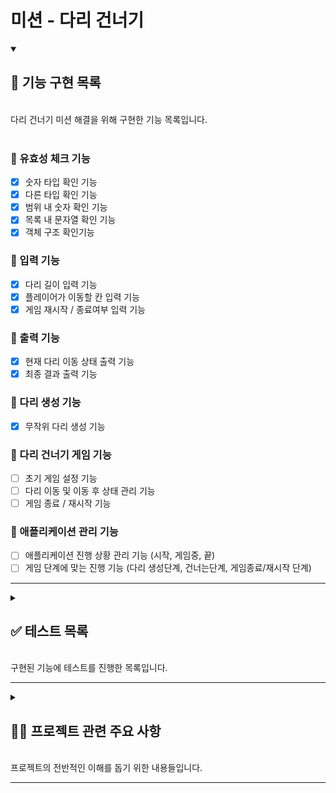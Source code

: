 # 미션 - 다리 건너기

<details open>
    <summary> 
    <h2> 📌 기능 구현 목록 </h2> </br>
    다리 건너기 미션 해결을 위해 구현한 기능 목록입니다.
     </summary>
</br>

### 📍 유효성 체크 기능

- [x] 숫자 타입 확인 기능
- [x] 다른 타입 확인 기능
- [x] 범위 내 숫자 확인 기능
- [x] 목록 내 문자열 확인 기능
- [x] 객체 구조 확인기능

### 📍 입력 기능

- [x] 다리 길이 입력 기능
- [x] 플레이어가 이동할 칸 입력 기능
- [x] 게임 재시작 / 종료여부 입력 기능

### 📍 출력 기능

- [x] 현재 다리 이동 상태 출력 기능
- [x] 최종 결과 출력 기능

### 📍 다리 생성 기능

- [x] 무작위 다리 생성 기능

### 📍 다리 건너기 게임 기능

- [ ] 초기 게임 설정 기능
- [ ] 다리 이동 및 이동 후 상태 관리 기능
- [ ] 게임 종료 / 재시작 기능

### 📍 애플리케이션 관리 기능

- [ ] 애플리케이션 진행 상황 관리 기능 (시작, 게임중, 끝)
- [ ] 게임 단계에 맞는 진행 기능 (다리 생성단계, 건너는단계, 게임종료/재시작 단계)
</details>

---

<details>
    <summary>
        <h2> ✅ 테스트 목록  </h2>
        </br>
      구현된 기능에 테스트를 진행한 목록입니다.
    </summary>

</br>

<details>
<summary>
<h3> ✔️ 유효성 체크 기능 테스트</h3>
</summary>

1. 숫자 타입을 정확히 확인해 주는가?
   - 1-1 숫자값을 받지 않았을 때, ""
   - 1-2 숫자값을 받지 않았을 때, "12_23"
   - 1-3 숫자값을 받지 않았을 때, []
   - 1-4 숫자값을 받지 않았을 때, null
   - 1-5 숫자값을 받지 않았을 때, "12 3"
   - 1-4 숫자값을 받았을 때, 123
   - 1-5 숫자값을 받았을 때, "123"
   - 1-6 숫자값을 받았을 때, " 123"
   -
2. 값의 타입을 정확히 확인해 주는가??

   - 1-1 값의 타입이 정확하지 않을 때, ["string", 1]
   - 1-2 값의 타입이 정확하지 않을 때, ["array", { a: 1, b: 2 }]
   - 1-3 값의 타입이 정확하지 않을 때, ["number", "hello"]
   - 1-4 값의 타입이 정확할 때, ["string", "thisIsString"]
   - 1-5 값의 타입이 정확할 때, ["array", [1,2,3]]

3. 숫자가 해당 범위안에 있는 값인가?

   - 2-1 숫자가 해당 범위 안에 없을 때, [[3,20], 2]
   - 2-2 숫자가 해당 범위 안에 없을 때, [[3,20], 201]
   - 2-3 숫자가 해당 범위 안에 들어있을 때, [[3,20], 10]
   - 2-4 숫자가 해당 범위 안에 들어있을 때, [[3,20], 20]

4. 문자열이 해당 목록 안에 들어있는 값인가?

   - 3-1 문자열이 해당 목록 안에 들어있지 않을 때 , [['U',"D"], "d"]
   - 3-2 문자열이 해당 목록 안에 들어있지 않을 때 , [['U',"D"], "F"]
   - 3-3 문자열이 해당 목록 안에 들어있을 때 , [['U',"D"], "U"]

5. 객체안의 프로퍼티 목록과, 프로퍼티 밸류의 값이 정확한가?

   - 4-1 객체안의 프로퍼티 목록이 일치 하지 않을 때, ({a:1,b:1} , {a:1,x:1})
   - 4-2 객체안의 프로퍼티 목록이 일치 하지 않을 때, ({a:1,b:1} , {a:1,b:1,x:1})
   - 4-3 객체안의 프로퍼티 목록은 일치하지만, 값의 타입이 다를 때, ({a:1,b:1} , {a:"hi",b:1})
   - 4-4 객체안의 프로퍼티 목록은 일치하지만, 값의 타입이 다를 때, ({a:[],b:{}} , {a:{},b:[]})
   - 4-5 객체안의 프로퍼티 목록과 값의 타입이 모두 일치할 때 / ({a:[],b:1}, {a:[],b:2})

</details>

<details>
<summary>
<h3> ✔️ 입력 기능 테스트</h3>
</summary>
  
1. 다리 길이 값이 올바른가?

    - 1-1 입력 값이 올바르지 않을 때
      - 1-1-1 빈 문자열이 들어올 떄
      - 1-1-2 숫자가 아닌 값이 들어올 때
      - 1-1-3 3~20 범위 내의 값이 아닐 때
      - 1-1-4 정수 값이 입력되지 않았을 때
    - 1-2 입력 값이 올바를 때
      - 1-2-1 5 입력
      - 1-2-2 20 입력

2. 이동할 칸 값이 올바른가?

   - 2-1 입력값이 올바르지 않을 때
     - 2-1-1 U 또는 R 값이 아닐 때
     - 2-1-2 소문자 u 또는 r이 입력되었을 때
   - 2-2 입력값이 올바를 때
     - 2-2-1 U 입력
     - 2-2-2 D 입력

3. 게임 재시작 / 종료여부 값이 올바른가?

   - 3-1 입력값이 올바르지 않을 때
     - 3-1-1 R 또는 Q 값이 아닐 때
     - 3-1-2 소문자 r 또는 q이 입력되었을 때
   - 3-2 입력값이 올바를 때
     - 3-2-1 R 입력
     - 3-2-2 Q 입력

</details>

<details>
<summary>
<h3> ✔️ 다리 생성 기능 테스트</h3>
</summary>

1. 입력 받은 값으로 정확한 다리를 생성하는가?

   - 1-1 다리 생성 테스트

     - 1-1-1 [U, U, U, U, U],
     - 1-1-2 [U, D, U, D, U],
     - 1-1-3 [U, D]
     - 1-1-4 [D]
     - 1-1-5 [D, U, U, U, U, U, D, U, D, U]

  </details>

<details>
<summary>
<h3> ✔️ 다리건너기 게임 기능 테스트 </h3>

1. 초기 게임 설정 기능

   - 1-1 다리 건너기 게임에 필요한 상태가 잘 생성 되는가?
     - 1-1-1 다리 사이즈를 작게 입력했을 때
     - 1-1-2 다리 사이즈를 크게 입력했을 때
     - 1-1-3 다리 사이즈를 정확하게 입력했을 때

2. 다리 이동 및 이동 후 상태 관리 기능

   - 2-1 다리 이동 결과값을 잘 체크하는가? (다리 공통으로 생성후)
     - 2-1-1 위칸으로 이동, 위칸이 이동 가능할 때
     - 2-1-2 위칸으로 이동, 위칸이 이동 불가능할 때
     - 2-1-3 아래칸으로 이동, 아래칸이 이동 가능할 때
     - 2-1-4 아래칸으로 이동, 아래칸이 이동 불가능할 때
   - 2-2 다리 이동 결과값으로 이동 후 상태를 잘 바꿔주는가?
     - 2-2-1 위칸으로 이동, 위칸이 이동 가능할 때
     - 2-2-2 위칸으로 이동, 위칸이 이동 불가능할 때
     - 2-2-3 아래칸으로 이동, 아래칸이 이동 가능할 때
     - 2-2-4 아래칸으로 이동, 아래칸이 이동 불가능할 때
   - 2-3 이동 이후 다음 라운드로 잘 실행되는가?
     - 2-3-1 아직 다리를 다 건너지 않았을 때
     - 2-3-2 이동 불가능한 칸으로 이동했을 때
     - 2-3-3 다리를 다 건넜을 때

3. 게임 종료 / 재시작 기능
   - 3-1 게임 종료 상황을 잘 체크하는가?
     - 3-1-1 (2-3-2) 이후 retry() 메서드가 실행되는가?
     - 3-1-2 (2-3-3) 이후 retry() 메서드가 실행되는가/
   - 3-2 게임 종료 또는 재시작이 잘 실행되는가?
     - 3-2-1 게임 종료가 잘 되는가?
     - 3-2-2 재시작이 잘 되는가?

</summary>

</details>
 </details>

---

<details>
    <summary>
        <h2> ✍🏻 프로젝트 관련 주요 사항  </h2>
        </br>
      프로젝트의 전반적인 이해를 돕기 위한 내용들입니다.
    </summary>
</details>

---
